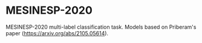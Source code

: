 # MESINESP-2020

MESINESP-2020 multi-label classification task. Models based on Priberam's paper (https://arxiv.org/abs/2105.05614).
